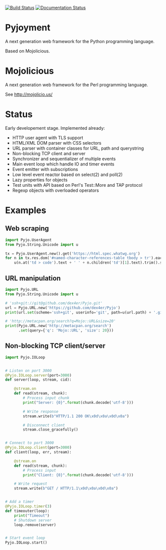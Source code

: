 [![Build Status](https://travis-ci.org/dex4er/Pyjoyment.png?branch=master)](https://travis-ci.org/dex4er/Pyjoyment)
[![Documentation Status](https://readthedocs.org/projects/pyjoyment/badge/?version=latest)](http://pyjoyment.readthedocs.org/en/latest/)

Pyjoyment
=========

A next generation web framework for the Python programming language.

Based on Mojolicious.


Mojolicious
===========

A next generation web framework for the Perl programming language.

See http://mojolicio.us/


Status
======

Early developement stage. Implemented already:

  * HTTP user agent with TLS support
  * HTML/XML DOM parser with CSS selectors
  * URL parser with container classes for URL, path and querystring
  * Non-blocking TCP client and server
  * Synchronizer and sequentializer of multiple events
  * Main event loop which handle IO and timer events
  * Event emitter with subscriptions
  * Low level event reactor based on select(2) and poll(2)
  * Lazy properties for objects
  * Test units with API based on Perl's Test::More and TAP protocol
  * Regexp objects with overloaded operators


Examples
========

Web scraping
------------

```python
import Pyjo.UserAgent
from Pyjo.String.Unicode import u

tx = Pyjo.UserAgent.new().get('https://html.spec.whatwg.org')
for n in tx.res.dom('#named-character-references-table tbody > tr').each():
    u(n.at('td > code').text + ' ' + n.children('td')[1].text).trim().say()
```


URL manipulation
----------------

```python
import Pyjo.URL
from Pyjo.String.Unicode import u

# 'ssh+git://git@github.com/dex4er/Pyjo.git'
url = Pyjo.URL.new('https://github.com/dex4er/Pyjo')
print(url.set(scheme='ssh+git', userinfo='git', path=u(url.path) + '.git'))

# 'http://metacpan.org/search?q=Mojo::URL&size=20'
print(Pyjo.URL.new('http://metacpan.org/search')
      .set(query={'q': 'Mojo::URL', 'size': 20}))
```


Non-blocking TCP client/server
------------------------------

```python
import Pyjo.IOLoop


# Listen on port 3000
@Pyjo.IOLoop.server(port=3000)
def server(loop, stream, cid):

    @stream.on
    def read(stream, chunk):
        # Process input chunk
        print("Server: {0}".format(chunk.decode('utf-8')))

        # Write response
        stream.write(b"HTTP/1.1 200 OK\x0d\x0a\x0d\x0a")

        # Disconnect client
        stream.close_gracefully()


# Connect to port 3000
@Pyjo.IOLoop.client(port=3000)
def client(loop, err, stream):

    @stream.on
    def read(stream, chunk):
        # Process input
        print("Client: {0}".format(chunk.decode('utf-8')))

    # Write request
    stream.write(b"GET / HTTP/1.1\x0d\x0a\x0d\x0a")


# Add a timer
@Pyjo.IOLoop.timer(3)
def timeouter(loop):
    print("Timeout")
    # Shutdown server
    loop.remove(server)


# Start event loop
Pyjo.IOLoop.start()
```
